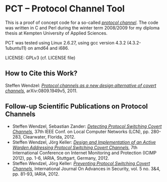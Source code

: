 # PCT – Protocol Channel Tool

This is a proof of concept code for a so-called *[protocol channel](https://www.researchgate.net/publication/220488060_Protocol_channels_as_a_new_design_alternative_of_covert_channels?ev=srch_pub&_sg=65eP2guP80mwB2zmsD6YLo6HcJoCQWMHY674Kkkv9q7K7dCru%2FWE7N271ai1wjhi_7w5gwL%2BGRYfQV9%2FC0K%2FLe4tBe8vdrIscunnkQndTWuBZPsKvAdHLtISj%2F9Am7XbO_L2WmsngOI5wDkqi44KBM%2BTL1E55zcN%2B%2FUe8z2qC5VMb6z6GTAKn%2FbDouySJSkQX1)*. The code was written in C and Perl during the winter term 2008/2009 for my diploma thesis at Kempten University of Applied Sciences.

PCT was tested using Linux 2.6.27, using gcc version 4.3.2 (4.3.2-1ubuntu11) on amd64 and i686.

LICENSE: GPLv3 (cf. LICENSE file)

## How to Cite this Work?

Steffen Wendzel: *[Protocol channels as a new design alternative of covert channels](https://arxiv.org/abs/0809.1949)*, arXiv:0809.1949v5, 2011.

## Follow-up Scientific Publications on Protocol Channels

- Steffen Wendzel, Sebastian Zander: *[Detecting Protocol Switching Covert Channels](http://dx.doi.org/10.1109/LCN.2012.6423628)*, 37th IEEE Conf. on Local Computer Networks (LCN), pp. 280-283, Clearwater, Florida, 2012.
- Steffen Wendzel, Jörg Keller: *[Design and Implementation of an Active Warden Addressing Protocol Switching Covert Channels](https://www.researchgate.net/publication/229092168_Design_and_Implementation_of_an_Active_Warden_Addressing_Protocol_Switching_Covert_Channels?ev=srch_pub&_sg=jqQGRsDWfwRzu7RhfH0qyeQvrkpCMNVQeMWb1Tz0vz%2BwbwR5ci7IpZU3suKveg12_4b3SF39cRIxo%2FvLaewvDaviWEZwCs%2FhBWDwockrx9%2FrRu4fpDCTmQTM%2B4jiEJuCS_HXFbseG2qpv10xzxYF88%2FUeD4P07GXAgZpGiIZQlajy%2BI5DZKAj7zjNyDHKR2UT4)*, 7th International Conference on Internet Monitoring and Protection (ICIMP 2012), pp. 1-6, IARIA, Stuttgart, Germany, 2012.
- Steffen Wendzel, Jörg Keller: *[Preventing Protocol Switching Covert Channels](https://www.researchgate.net/publication/233765874_Preventing_Protocol_Switching_Covert_Channels)*, International Journal On Advances in Security, vol. 5 no. 3&4, pp. 81-93, IARIA, 2012.
